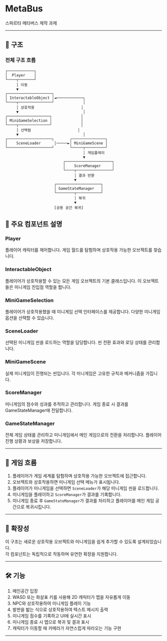 # MetaBus  
스파르타 메타버스 제작 과제  

---

## 🧩 구조

### 전체 구조 흐름

```plaintext
┌────────────┐
│  Player    │
└────┬───────┘
     │ 이동
     ▼
┌────────────────────┐
│ InteractableObject │◄────────────┐
└────┬───────────────┘             │
     │ 상호작용                     │
     ▼                             │
┌───────────────────┐             │
│ MiniGameSelection │             │
└────┬──────────────┘             │
     │ 선택됨                     │
     ▼                             │
┌────────────────────┐       ┌───────────────┐
│    SceneLoader      │─────►│ MiniGameScene │
└────────────────────┘       └─────┬─────────┘
                                   │ 게임플레이
                                   ▼
                          ┌─────────────────────┐
                          │    ScoreManager     │
                          └────┬────────────────┘
                               │ 결과 반환
                               ▼
                      ┌────────────────────┐
                      │ GameStateManager   │
                      └────────┬───────────┘
                               │ 복귀
                               ▼
                      [공용 공간 복귀]
```
## 🧱 주요 컴포넌트 설명

### **Player**  
플레이어 캐릭터를 제어합니다. 게임 월드를 탐험하며 상호작용 가능한 오브젝트를 찾습니다.

### **InteractableObject**  
플레이어가 상호작용할 수 있는 모든 게임 오브젝트의 기본 클래스입니다. 이 오브젝트들은 미니게임 진입점 역할을 합니다.

### **MiniGameSelection**  
플레이어가 상호작용했을 때 미니게임 선택 인터페이스를 제공합니다. 다양한 미니게임 옵션을 선택할 수 있습니다.

### **SceneLoader**  
선택된 미니게임 씬을 로드하는 역할을 담당합니다. 씬 전환 효과와 로딩 상태를 관리합니다.

### **MiniGameScene**  
실제 미니게임이 진행되는 씬입니다. 각 미니게임은 고유한 규칙과 메커니즘을 가집니다.

### **ScoreManager**  
미니게임의 점수와 성과를 추적하고 관리합니다. 게임 종료 시 결과를 GameStateManager에 전달합니다.

### **GameStateManager**  
전체 게임 상태를 관리하고 미니게임에서 메인 게임으로의 전환을 처리합니다. 플레이어 진행 상황과 보상을 저장합니다.

---

## 🔄 게임 흐름

1. 플레이어가 게임 세계를 탐험하며 상호작용 가능한 오브젝트에 접근합니다.  
2. 오브젝트와 상호작용하면 미니게임 선택 메뉴가 표시됩니다.  
3. 플레이어가 미니게임을 선택하면 `SceneLoader`가 해당 미니게임 씬을 로드합니다.  
4. 미니게임을 플레이하고 `ScoreManager`가 결과를 기록합니다.  
5. 미니게임 종료 후 `GameStateManager`가 결과를 처리하고 플레이어를 메인 게임 공간으로 복귀시킵니다.

---

## 🚀 확장성

이 구조는 새로운 상호작용 오브젝트와 미니게임을 쉽게 추가할 수 있도록 설계되었습니다.  
각 컴포넌트는 독립적으로 작동하며 유연한 확장을 지원합니다.

---

## 🛠 기능

1. 메인공간 입장  
2. WASD 또는 화살표 키를 사용해 2D 캐릭터가 맵을 자유롭게 이동  
3. NPC와 상호작용하여 미니게임 플레이 기능  
4. 발판을 밟는 식으로 상호작용하여 텍스트 메시지 출력  
5. 미니게임 점수를 기록하고 UI에 실시간 표시  
6. 미니게임 종료 시 맵으로 복귀 및 결과 표시  
7. 캐릭터가 이동할 때 카메라가 자연스럽게 따라오는 기능 구현

---
